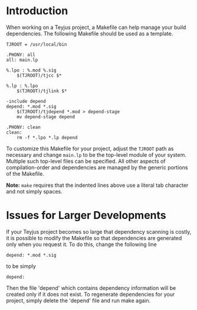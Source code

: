 # Introduction #

When working on a Teyjus project, a Makefile can help manage your build dependencies. The following Makefile should be used as a template.

```
TJROOT = /usr/local/bin

.PHONY: all
all: main.lp

%.lpo : %.mod %.sig
	$(TJROOT)/tjcc $*

%.lp : %.lpo
	$(TJROOT)/tjlink $*

-include depend
depend: *.mod *.sig
	$(TJROOT)/tjdepend *.mod > depend-stage
	mv depend-stage depend

.PHONY: clean
clean:
	rm -f *.lpo *.lp depend
```

To customize this Makefile for your project, adjust the `TJROOT` path as necessary and change `main.lp` to be the top-level module of your system. Multiple such top-level files can be specified. All other aspects of compilation-order and dependencies are managed by the generic portions of the Makefile.

**Note:** `make` requires that the indented lines above use a literal tab character and not simply spaces.

# Issues for Larger Developments #

If your Teyjus project becomes so large that dependency scanning is costly, it is possible to modify the Makefile so that dependencies are generated only when you request it. To do this, change the following line

```
depend: *.mod *.sig
```

to be simply

```
depend:
```

Then the file 'depend' which contains dependency information will be created only if it does not exist. To regenerate dependencies for your project, simply delete the 'depend' file and run make again.